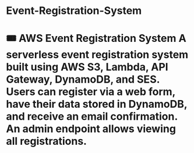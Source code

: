 # Event-Registration-System
# 🎟️ AWS Event Registration System  A serverless event registration system built using **AWS S3, Lambda, API Gateway, DynamoDB, and SES**.   Users can register via a web form, have their data stored in DynamoDB, and receive an email confirmation.   An admin endpoint allows viewing all registrations.
